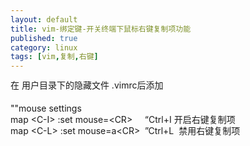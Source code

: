 ```yaml
---
layout: default
title: vim-绑定键-开关终端下鼠标右键复制项功能
published: true
category: linux
tags: [vim,复制,右键]
---
```

<div id="detail" class="detail" style="line-height: 1.3;"><p>在 用户目录下的隐藏文件 .vimrc后添加&nbsp; <br><br>""mouse settings<br>map &lt;C-I&gt; :set mouse=&lt;CR&gt;&nbsp;&nbsp;&nbsp;&nbsp; “Ctrl+I 开启右键复制项<br>map &lt;C-L&gt; :set mouse=a&lt;CR&gt;&nbsp; ”Ctrl+L&nbsp; 禁用右键复制项<br><br><br><br><br></p></div>
